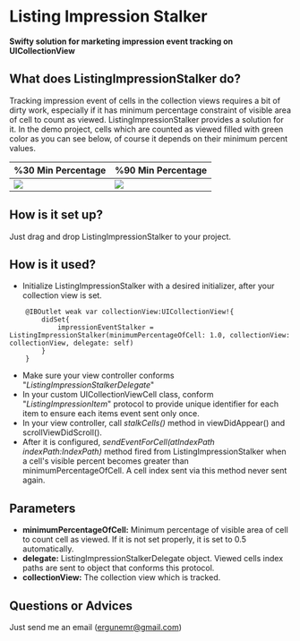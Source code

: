 # Listing Impression Stalker

**Swifty solution for marketing impression event tracking on UICollectionView**

## What does ListingImpressionStalker do?
Tracking impression event of cells in the collection views requires a bit of dirty work, especially if it has minimum percentage constraint of visible area of cell to count as viewed. ListingImpressionStalker provides a solution for it. In the demo project, cells which are counted as viewed filled with green color as you can see below, of course it depends on their minimum percent values.

%30 Min Percentage  | %90 Min Percentage
--- | ---
![](https://media.giphy.com/media/FdUHaM182wArcUa73F/giphy.gif) | ![](https://media.giphy.com/media/5t5H8J5Vg25ErGq9ds/giphy.gif)

## How is it set up?
Just drag and drop ListingImpressionStalker to your project.

## How is it used?
* Initialize ListingImpressionStalker with a desired initializer, after your collection view is set.
```
    @IBOutlet weak var collectionView:UICollectionView!{
        didSet{
            impressionEventStalker = ListingImpressionStalker(minimumPercentageOfCell: 1.0, collectionView: collectionView, delegate: self)
        }
    }
```
* Make sure your view controller conforms "_*ListingImpressionStalkerDelegate*_"
* In your custom UICollectionViewCell class, conform "_*ListingImpressionItem*_" protocol to provide unique identifier for each item to ensure each items event sent only once.
* In your view controller, call _*stalkCells()*_ method in viewDidAppear() and scrollViewDidScroll().
* After it is configured, _*sendEventForCell(atIndexPath indexPath:IndexPath)*_ method fired from ListingImpressionStalker when a cell's visible percent becomes greater than minimumPercentageOfCell. A cell index sent via this method never sent again.

## Parameters
* **minimumPercentageOfCell:** Minimum percentage of visible area of cell to count cell as viewed. If it is not set properly, it is set to 0.5 automatically.
* **delegate:** ListingImpressionStalkerDelegate object. Viewed cells index paths are sent to object that conforms this protocol.
* **collectionView:** The collection view which is tracked.

 ## Questions or Advices
 Just send me an email (ergunemr@gmail.com)